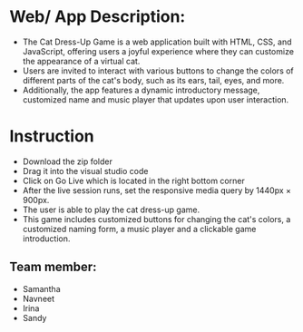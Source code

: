# Web/ App Description:
- The Cat Dress-Up Game is a web application built with HTML, CSS, and JavaScript, offering users a joyful experience where they can customize the appearance of a virtual cat. 
- Users are invited to interact with various buttons to change the colors of different parts of the cat's body, such as its ears, tail, eyes, and more. 
- Additionally, the app features a dynamic introductory message, customized name and music player that updates upon user interaction.

# Instruction
- Download the zip folder
- Drag it into the visual studio code
- Click on Go Live which is located in the right bottom corner
- After the live session runs, set the responsive media query by 1440px × 900px.
- The user is able to play the cat dress-up game.
- This game includes customized buttons for changing the cat's colors, a customized naming form, a music player and a clickable game introduction.

## Team member:
- Samantha
- Navneet
- Irina
- Sandy




